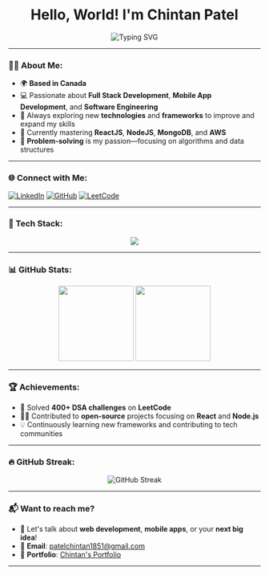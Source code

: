 <h1 align="center">Hello, World! I'm Chintan Patel</h1>

<p align="center">
  <img src="https://readme-typing-svg.herokuapp.com?font=Fira+Code&size=22&pause=1000&color=4B9CD3&center=true&vCenter=true&width=440&lines=Full+Stack+Developer;Software+Engineer;Tech+Explorer;Always+Learning" alt="Typing SVG" />
</p>

---

### 🧑‍💻 About Me:
- 🌍 **Based in Canada**
- 💻 Passionate about **Full Stack Development**, **Mobile App Development**, and **Software Engineering**
- 🚀 Always exploring new **technologies** and **frameworks** to improve and expand my skills
- 🌱 Currently mastering **ReactJS**, **NodeJS**, **MongoDB**, and **AWS**
- 🎯 **Problem-solving** is my passion—focusing on algorithms and data structures

---

### 🌐 Connect with Me:

[![LinkedIn](https://img.shields.io/badge/LinkedIn-0A66C2?style=for-the-badge&logo=linkedin)](https://www.linkedin.com/in/pchintan71/)
[![GitHub](https://img.shields.io/badge/GitHub-333?style=for-the-badge&logo=github)](https://github.com/chintu1851)
[![LeetCode](https://img.shields.io/badge/LeetCode-FFA116?style=for-the-badge&logo=leetcode)](https://leetcode.com/Chintan1851/)

---

### 🚀 Tech Stack:

<p align="center">
  <img src="https://skillicons.dev/icons?i=react,nodejs,express,python,typescript,aws,mongodb,docker,git,flutter" />
</p>

---

### 📊 GitHub Stats:

<div align="center">
  <img height="150em" src="https://github-readme-stats.vercel.app/api?username=chintu1851&show_icons=true&theme=dark&cache_seconds=1800" />
  <img height="150em" src="https://github-readme-stats.vercel.app/api/top-langs/?username=chintu1851&layout=compact&theme=dark" />
</div>

---

### 🏆 Achievements:
- 🏅 Solved **400+ DSA challenges** on **LeetCode**
- 👨‍💻 Contributed to **open-source** projects focusing on **React** and **Node.js**
- 💡 Continuously learning new frameworks and contributing to tech communities

---

### 🔥 GitHub Streak:

<p align="center">
  <img src="https://github-readme-streak-stats.herokuapp.com/?user=chintu1851&theme=dracula&date_format=j%20M%5B%20Y%5D" alt="GitHub Streak" />
</p>

---

### 📬 Want to reach me?

- 💬 Let's talk about **web development**, **mobile apps**, or your **next big idea**!
- 📧 **Email**: [patelchintan1851@gmail.com](mailto:patelchintan1851@gmail.com)
- 🚀 **Portfolio**: [Chintan's Portfolio](https://chintanportfolio.vercel.app/)

---

